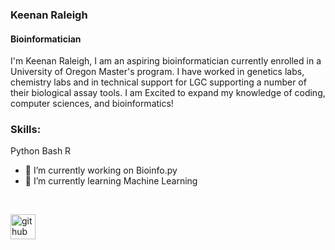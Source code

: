 ### Keenan Raleigh
#### Bioinformatician
I'm Keenan Raleigh, I am an aspiring bioinformatician currently enrolled in a University of Oregon Master's program. I have worked in genetics labs, chemistry labs and in technical support for LGC supporting a number of their biological assay tools. I am Excited to expand my knowledge of coding, computer sciences, and bioinformatics!

### Skills: 
Python
Bash
R

- 🔭 I’m currently working on Bioinfo.py 
- 🌱 I’m currently learning Machine Learning 

<br>

[<img src='https://cdn.jsdelivr.net/npm/simple-icons@3.0.1/icons/github.svg' alt='github' height='40'>](https://github.com/Basic-Wizard)  





